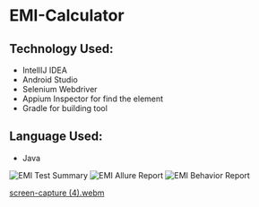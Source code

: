 # EMI-Calculator

## Technology Used:
- IntellIJ IDEA
- Android Studio
- Selenium Webdriver
- Appium Inspector for find the element
- Gradle for building tool

## Language Used:
- Java

![EMI Test Summary](https://user-images.githubusercontent.com/83439797/223971344-2360fdee-25eb-432e-bcda-1fafc8a70eda.PNG)
![EMI Allure Report](https://user-images.githubusercontent.com/83439797/223971241-5beb94dc-1dcc-44f4-a83f-bc888c3e0da1.PNG)
![EMI Behavior Report](https://user-images.githubusercontent.com/83439797/223971320-90ccbc97-a93c-4adc-bfde-7920aa917b97.PNG)


[screen-capture (4).webm](https://user-images.githubusercontent.com/83439797/223985046-ae609f79-8639-4145-a6fa-1e932137db0c.webm)
